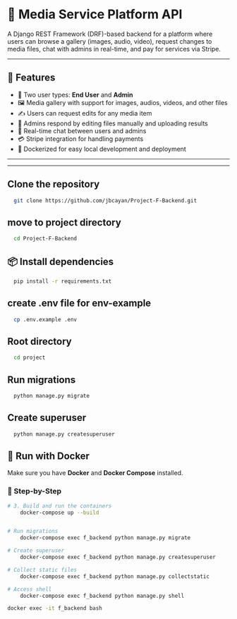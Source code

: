 # 🧩 Media Service Platform API

A Django REST Framework (DRF)-based backend for a platform where users can browse a gallery (images, audio, video), request changes to media files, chat with admins in real-time, and pay for services via Stripe.

---

## 🚀 Features

- 👥 Two user types: **End User** and **Admin**
- 🖼 Media gallery with support for images, audios, videos, and other files
- ✍️ Users can request edits for any media item
- 🔁 Admins respond by editing files manually and uploading results
- 💬 Real-time chat between users and admins
- 💳 Stripe integration for handling payments
- 🐳 Dockerized for easy local development and deployment

---


---
## Clone the repository

```bash
  git clone https://github.com/jbcayan/Project-F-Backend.git
```

## move to project directory

```bash
  cd Project-F-Backend
```

## 📦 Install dependencies

```bash
  pip install -r requirements.txt
```

## create .env file for env-example

```bash
  cp .env.example .env
```

## Root directory

```bash
  cd project
```

## Run migrations

```bash
  python manage.py migrate
```

## Create superuser

```bash
  python manage.py createsuperuser
```


## 🐳 Run with Docker

Make sure you have **Docker** and **Docker Compose** installed.

### 🔧 Step-by-Step

```bash
# 3. Build and run the containers
    docker-compose up --build


# Run migrations
    docker-compose exec f_backend python manage.py migrate

# Create superuser
    docker-compose exec f_backend python manage.py createsuperuser

# Collect static files
    docker-compose exec f_backend python manage.py collectstatic

# Access shell
    docker-compose exec f_backend python manage.py shell
```


```bash
docker exec -it f_backend bash
```